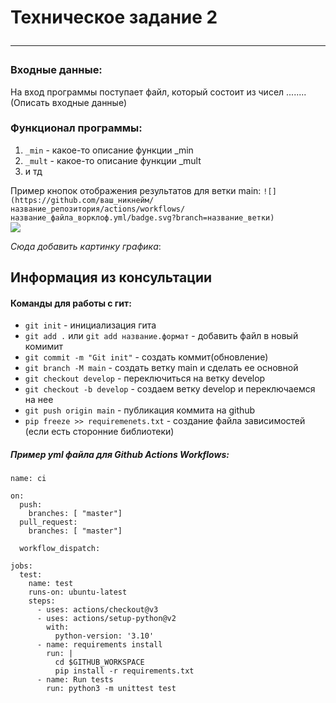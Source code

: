 # Техническое задание 2 <hr>

### Входные данные:
На вход программы поступает файл, который состоит из чисел ........ (Описать входные данные)


### Функционал программы:
1. `_min` - какое-то описание функции _min
2. `_mult` - какое-то описание функции _mult
3. и тд 

Пример кнопок отображения результатов для ветки main:
`![](https://github.com/ваш_никнейм/название_репозитория/actions/workflows/название_файла_ворклоф.yml/badge.svg?branch=название_ветки)`</br>
![](https://github.com/Ilyshkadwaushka/hse_tp_hw_cons/actions/workflows/ci.yml/badge.svg?branch=master)

_Сюда добавить картинку графика_:




## Информация из консультации

#### Команды для работы с гит:
* `git init` - инициализация гита
* `git add .` или `git add название.формат` - добавить файл в новый комимит 
* `git commit -m "Git init"` - создать коммит(обновление)
* `git branch -M main` - создать ветку main и сделать ее основной
* `git checkout develop` - переключиться на ветку develop
* `git checkout -b develop` - создаем ветку develop и переключаемся на нее 
* `git push origin main` - публикация коммита на github
* `pip freeze >> requiremenets.txt` - создание файла зависимостей (если есть сторонние библиотеки)


##### Пример yml файла для Github Actions Workflows:
```
name: ci

on:
  push:
    branches: [ "master"]
  pull_request:
    branches: [ "master"]

  workflow_dispatch:

jobs:
  test:
    name: test
    runs-on: ubuntu-latest
    steps:
      - uses: actions/checkout@v3
      - uses: actions/setup-python@v2
        with:
          python-version: '3.10'
      - name: requirements install
        run: |
          cd $GITHUB_WORKSPACE
          pip install -r requirements.txt
      - name: Run tests 
        run: python3 -m unittest test
```